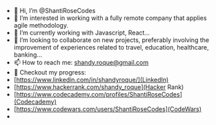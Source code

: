 - 👋 Hi, I’m @ShantiRoseCodes
- 👀 I’m interested in working with a fully remote company that applies agile methodology.
- 🌱 I’m currently working with Javascript, React...
- 💞️ I’m looking to collaborate on new projects, preferably involving the improvement of experiences related to travel, education, healthcare, banking...
- 📫 How to reach me: shandy.roque@gmail.com
- :stars: Checkout my progress:  
- [https://www.linkedin.com/in/shandyroque/](LinkedIn)
- [https://www.hackerrank.com/shandy_roque](Hacker Rank)
- [https://www.codecademy.com/profiles/ShantiRoseCodes](Codecademy)
- [https://www.codewars.com/users/ShantiRoseCodes](CodeWars)
- 


<!---
ShantiRoseCodes/ShantiRoseCodes is a ✨ special ✨ repository because its `README.md` (this file) appears on your GitHub profile.
You can click the Preview link to take a look at your changes.
--->
